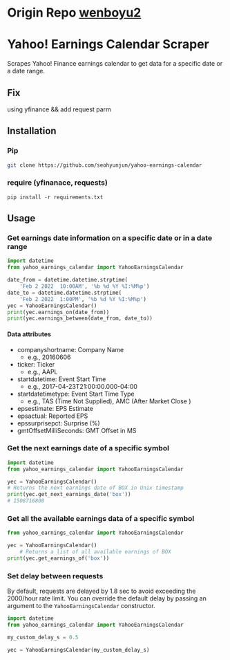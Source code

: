 # Origin Repo [wenboyu2](https://pypi.org/user/wenboyu2/)

# Yahoo! Earnings Calendar Scraper
Scrapes Yahoo! Finance earnings calendar to get data for a specific date or a date range.

## Fix
using yfinance && add request parm 


## Installation
### Pip
```sh
git clone https://github.com/seohyunjun/yahoo-earnings-calendar
```
### require (yfinanace, requests)
```
pip install -r requirements.txt
```

## Usage

### Get earnings date information on a specific date or in a date range
```python
import datetime
from yahoo_earnings_calendar import YahooEarningsCalendar

date_from = datetime.datetime.strptime(
    'Feb 2 2022  10:00AM', '%b %d %Y %I:%M%p')
date_to = datetime.datetime.strptime(
    'Feb 2 2022  1:00PM', '%b %d %Y %I:%M%p')
yec = YahooEarningsCalendar()
print(yec.earnings_on(date_from))
print(yec.earnings_between(date_from, date_to))
```

#### Data attributes
- companyshortname: Company Name
  - e.g., 20160606
- ticker: Ticker
  - e.g., AAPL
- startdatetime: Event Start Time
  - e.g., 2017-04-23T21:00:00.000-04:00
- startdatetimetype: Event Start Time Type
  - e.g., TAS (Time Not Supplied), AMC (After Market Close	)
- epsestimate: EPS Estimate
- epsactual: Reported EPS
- epssurprisepct: Surprise (%)
- gmtOffsetMilliSeconds: GMT Offset in MS

### Get the next earnings date of a specific symbol
```python
import datetime
from yahoo_earnings_calendar import YahooEarningsCalendar

yec = YahooEarningsCalendar()
# Returns the next earnings date of BOX in Unix timestamp
print(yec.get_next_earnings_date('box'))
# 1508716800
```

### Get all the available earnings data of a specific symbol
```python
from yahoo_earnings_calendar import YahooEarningsCalendar

yec = YahooEarningsCalendar()
    # Returns a list of all available earnings of BOX
print(yec.get_earnings_of('box'))
```

### Set delay between requests

By default, requests are delayed by 1.8 sec to avoid exceeding the 2000/hour rate limit. You can override the default delay by passing an argument to the `YahooEarningsCalendar` constructor.

```py
import datetime
from yahoo_earnings_calendar import YahooEarningsCalendar

my_custom_delay_s = 0.5

yec = YahooEarningsCalendar(my_custom_delay_s)
```
